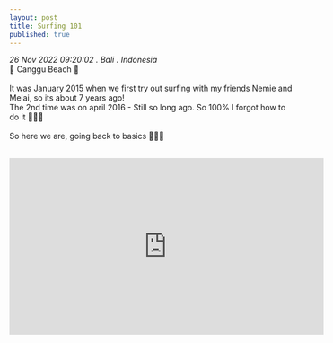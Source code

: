 ```yaml
---
layout: post
title: Surfing 101
published: true
---
```

_26 Nov 2022 09:20:02 . Bali . Indonesia_
<br>
📍 Canggu Beach 📍
<br>
<br>
It was January 2015 when we first try out surfing with my friends Nemie and Melai, so its about 7 years ago!
<br>
The 2nd time was on april 2016 - Still so long ago. So 100% I forgot how to do it 🤭🤭🤭
<br>
<br>
So here we are, going back to basics 🤷🏻‍♀️
<br>
<br>
<iframe width="560" height="315" src="https://www.youtube.com/embed/zFH_RwdXyPk" frameborder="0" allow="accelerometer; autoplay; encrypted-media; gyroscope; picture-in-picture" allowfullscreen></iframe>
